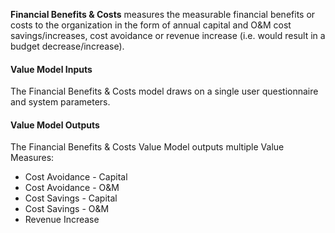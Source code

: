 
**Financial Benefits & Costs** measures the measurable financial benefits or costs to the organization in the form of annual capital and O&M cost savings/increases, cost avoidance or revenue increase (i.e. would result in a budget decrease/increase).

#### Value Model Inputs

The Financial Benefits & Costs model draws on a single user questionnaire and system parameters.

#### Value Model Outputs

The Financial Benefits & Costs Value Model outputs multiple Value Measures:
- Cost Avoidance - Capital
- Cost Avoidance - O&M
- Cost Savings - Capital
- Cost Savings - O&M
- Revenue Increase